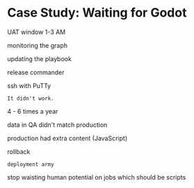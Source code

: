 # Case Study: Waiting for Godot

UAT window 1-3 AM

monitoring the graph

updating the playbook

release commander

ssh with PuTTy

`It didn't work.`

4 - 6 times a year

data in QA didn't match production

production had extra content (JavaScript)

rollback

`deployment army`

stop waisting human potential on jobs which should be scripts







  



